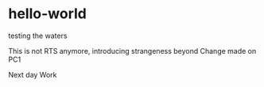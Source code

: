 # hello-world
testing the waters

This is not RTS anymore, introducing strangeness beyond
Change made on PC1

Next day Work
